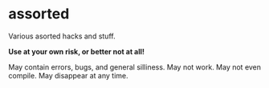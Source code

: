 # assorted

Various asorted hacks and stuff.

**Use at your own risk, or better not at all!**

May contain errors, bugs, and general silliness. May not work. May not
even compile. May disappear at any time.

